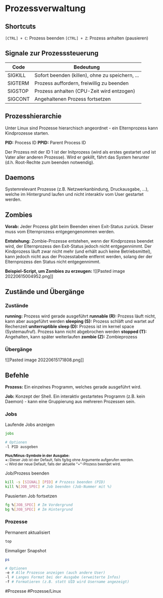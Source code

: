 # Prozessverwaltung
## Shortcuts
`[CTRL] + C`: Prozess beenden
`[CTRL] + Z`: Prozess anhalten (pausieren)

## Signale zur Prozesssteuerung
Code | Bedeutung
-- | --
SIGKILL | Sofort beenden (killen), ohne zu speichern, ...
SIGTERM | Prozess auffordern, freiwillig zu beenden
SIGSTOP | Prozess anhalten (CPU-Zeit wird entzogen)
SIGCONT | Angehaltenen Prozess fortsetzen

## Prozesshierarchie
Unter Linux sind Prozesse hierarchisch angeordnet - ein Elternprozess kann Kindprozesse starten. 

**PID:** Process ID
**PPID:** Parent Process ID

Der Prozess mit der ID 1 ist der Initprozess (wird als erstes gestartet und ist Vater aller anderen Prozesse). Wird er gekillt, fährt das System herunter (d.h. Root-Rechte zum beenden notwendig). 

## Daemons
Systemrelevant Prozesse (z.B. Netzwerkanbindung, Druckausgabe, ...), welche im Hintergrund laufen und nicht interaktiv vom User gestartet werden. 

## Zombies
**Vorab:** Jeder Prozess gibt beim Beenden einen Exit-Status zurück. Dieser muss vom Elternprozess entgegengenommen werden. 

**Entstehung:** Zombie-Prozesse entstehen, wenn der Kindprozess beendet wird, der Elternprozess den Exit-Status jedoch nicht entgegennimmt. 
Der Kindprozess läuft zwar nicht mehr (und erhält auch keine Betriebsmittel), kann jedoch nicht aus der Prozesstabelle entfernt werden, solang der der Elternprozess den Status nicht entgegennimmt.

**Beispiel-Script, um Zombies zu erzeugen:**
![[Pasted image 20220615004952.png]]


## Zustände und Übergänge
### Zustände
**running:** Prozess wird gerade ausgeführt
**runnable (R):** Prozess läuft nicht, kann aber ausgeführt werden
**sleeping (S):** Prozess schläft und wartet auf Rechenzeit
**uniterruptible sleep (D):** Prozess ist im kernel space (Systemaufruf). Prozess kann nicht abgebrochen werden
**stopped (T):** Angehalten, kann später weiterlaufen
**zombie (Z):** Zombieprozess

### Übergänge
![[Pasted image 20220615171808.png]]

## Befehle
**Prozess:** Ein einzelnes Programm, welches gerade ausgeführt wird. 

**Job:** Konzept der Shell. Ein interaktiv gestartetes Programm (z.B. kein Daemon) - kann eine Gruppierung aus mehreren Prozessen sein. 

### Jobs
Laufende Jobs anzeigen
```sh
jobs

# Optionen
-l PID ausgeben
```
<sub>
<b>Plus/Minus-Symbole in der Ausgabe: </b>
<br>
<b>+:</b> Dieser Job ist der Default, falls fg/bg ohne Argumente aufgerufen werden.
<br>
<b>-:</b> Wird der neue Default, falls der aktuelle "+"-Prozess beendet wird. 
</sub>

Job/Prozess beenden
```sh
kill -s [SIGNAL] [PID] # Prozess beenden (PID)
kill %[JOB_SPEC] # Job beenden (Job-Nummer mit %)
```

Pausierten Job fortsetzen
```sh
fg %[JOB_SPEC] # Im Vordergrund
bg %[JOB_SPEC] # Im Hintergrund
```

### Prozesse
Permanent aktualisiert
```sh
top
```

Einmaliger Snapshot
```sh
ps

# Optionen 
-e # Alle Prozesse anzeigen (auch andere User)
-l # Langes Format bei der Ausgabe (erweiterte Infos)
-f # Formatieren (z.B. statt UID wird Username angezeigt)
```

#Prozesse #Prozesse/Linux